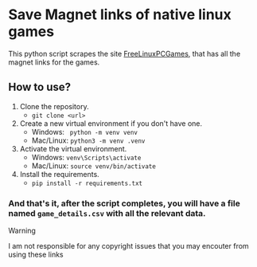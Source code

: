 # Save Magnet links of native linux games
This python script scrapes the site [FreeLinuxPCGames](https://freelinuxpcgames.com), that has all the magnet links for the games.

## How to use?
1. Clone the repository.
    - `git clone <url>`
2. Create a new virtual environment if you don't have one.
    - Windows:
      ` python -m venv venv`
    - Mac/Linux:
        `python3 -m venv .venv`
3. Activate the virtual environment.
    - Windows:
        `venv\Scripts\activate`
    - Mac/Linux:
        `source venv/bin/activate`
4. Install the requirements.
    - `pip install -r requirements.txt`


### And that's it, after the script completes, you will have a file named `game_details.csv` with all the relevant data.

> [!WARNING]  
> I am not responsible for any copyright issues that you may encouter from using these links
